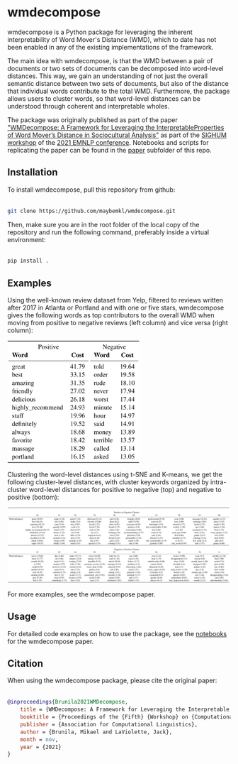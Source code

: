 # wmdecompose

wmdecompose is a Python package for leveraging the inherent interpretability of Word Mover's Distance (WMD), which to date has not been enabled in any of the existing implementations of the framework. 

The main idea with wmdecompose, is that the WMD between a pair of documents or two sets of documents can be decomposed into word-level distances. This way, we gain an understanding of not just the overall semantic distance between two sets of documents, but also of the distance that individual words contribute to the total WMD. Furthermore, the package allows users to cluster words, so that word-level distances can be understood through coherent and interpretable wholes.

The package was originally published as part of the paper ["WMDecompose: A Framework for Leveraging the InterpretableProperties of Word Mover’s Distance in Sociocultural Analysis"](https://github.com/maybemkl/wmdecompose/tree/master/paper) as part of the [SIGHUM workshop](https://sighum.wordpress.com/events/latech-clfl-2021/) of the [2021 EMNLP conference](https://2021.emnlp.org/). Notebooks and scripts for replicating the paper can be found in the [paper](https://github.com/maybemkl/wmdecompose/tree/master/paper) subfolder of this repo.

## Installation

To install wmdecompose, pull this repository from github:

```bash

git clone https://github.com/maybemkl/wmdecompose.git

```

Then, make sure you are in the root folder of the local copy of the repository and run the following command, preferably inside a virtual environment:


```bash

pip install .

```

## Examples

Using the well-known review dataset from Yelp, filtered to reviews written after 2017 in Atlanta or Portland and with one or five stars, wmdecompose gives the following words as top contributors to the overall WMD when moving from positive to negative reviews (left column) and vice versa (right column):

<img src="paper/img/yelp_word_decomposition.png" width="300" />

Clustering the word-level distances using t-SNE and K-means, we get the following cluster-level distances, with cluster keywords organized by intra-cluster word-level distances for positive to negative (top) and negative to positive (bottom):

<img src="paper/img/yelp_clusters.png" width="800" />

For more examples, see the wmdecompose paper.

## Usage

For detailed code examples on how to use the package, see the [notebooks](https://github.com/maybemkl/wmdecompose/tree/master/paper/notebooks) for the wmdecompose paper.

## Citation

When using the wmdecompose package, please cite the original paper:

```bibtex

@inproceedings{Brunila2021WMDecompose,
    title = {WMDecompose: A Framework for Leveraging the Interpretable Properties of Word Mover’s Distance in Sociocultural Analysis},
    booktitle = {Proceedings of the {Fifth} {Workshop} on {Computational} {Linguistics} for {Cultural Heritage}, {Social Sciences}, {Humanities} and {Literature}},
    publisher = {Association for Computational Linguistics},
    author = {Brunila, Mikael and LaViolette, Jack},
    month = nov,
    year = {2021}
}

```
